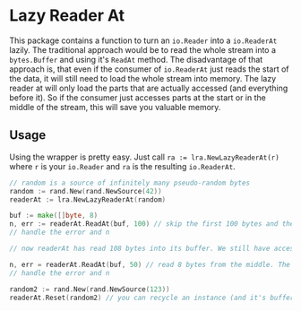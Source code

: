 # Lazy Reader At
This package contains a function to turn an `io.Reader` into a `io.ReaderAt` lazily.
The traditional approach would be to read the whole stream into a `bytes.Buffer` and using it's `ReadAt` method. The disadvantage of that approach is, that even if the consumer of `io.ReaderAt` just reads the start of the data, it will still need to load the whole stream into memory. The lazy reader at will only load the parts that are actually accessed (and everything before it). So if the consumer just accesses parts at the start or in the middle of the stream, this will save you valuable memory.

## Usage
Using the wrapper is pretty easy. Just call `ra := lra.NewLazyReaderAt(r)` where `r` is your `io.Reader` and `ra` is the resulting `io.ReaderAt`.

```go
// random is a source of infinitely many pseudo-random bytes
random := rand.New(rand.NewSource(42))
readerAt := lra.NewLazyReaderAt(random)

buf := make([]byte, 8)
n, err := readerAt.ReadAt(buf, 100) // skip the first 100 bytes and then read 8 bytes
// handle the error and n

// now readerAt has read 108 bytes into its buffer. We still have access to the previously read bytes

n, err = readerAt.ReadAt(buf, 50) // read 8 bytes from the middle. The data was buffered when we first called ReadAt
// handle the error and n

random2 := rand.New(rand.NewSource(123))
readerAt.Reset(random2) // you can recycle an instance (and it's buffer) by calling the Reset method and passing a new io.Reader
```
